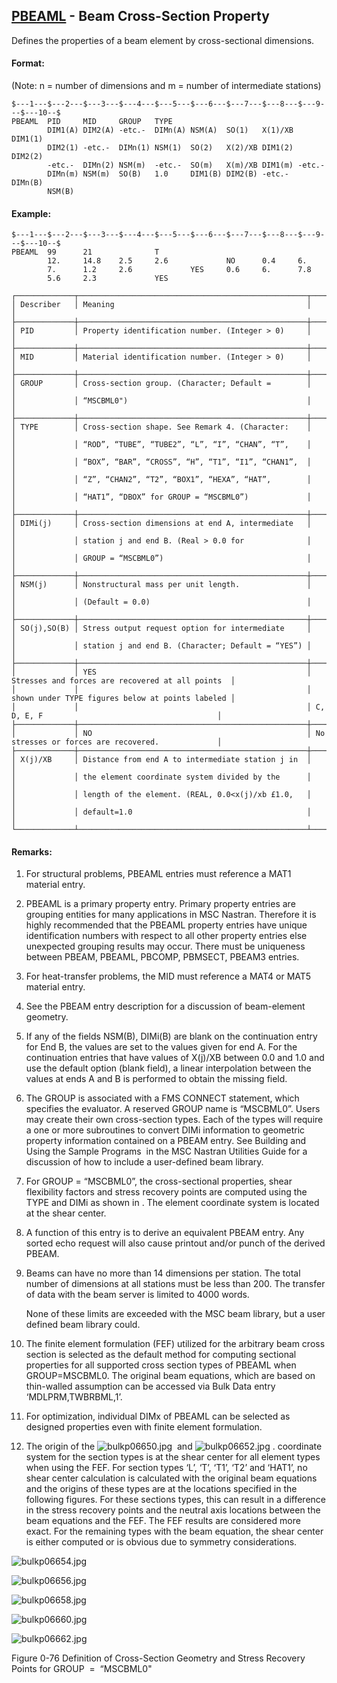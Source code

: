 ## [PBEAML](https://help.hexagonmi.com/bundle/MSC_Nastran_2022.4/page/Nastran_Combined_Book/qrg/bulkp/TOC.PBEAML.xhtml) - Beam Cross-Section Property

Defines the properties of a beam element by cross-sectional dimensions.

#### Format:

(Note: n = number of dimensions and m = number of intermediate stations)

```nastran
$---1---$---2---$---3---$---4---$---5---$---6---$---7---$---8---$---9---$---10--$
PBEAML  PID     MID     GROUP   TYPE                                            
        DIM1(A) DIM2(A) -etc.-  DIMn(A) NSM(A)  SO(1)   X(1)/XB DIM1(1)         
        DIM2(1) -etc.-  DIMn(1) NSM(1)  SO(2)   X(2)/XB DIM1(2) DIM2(2)         
        -etc.-  DIMn(2) NSM(m)  -etc.-  SO(m)   X(m)/XB DIM1(m) -etc.-          
        DIMn(m) NSM(m)  SO(B)   1.0     DIM1(B) DIM2(B) -etc.-  DIMn(B)         
        NSM(B)                                                                  
```
#### Example:

```nastran
$---1---$---2---$---3---$---4---$---5---$---6---$---7---$---8---$---9---$---10--$
PBEAML  99      21              T                                               
        12.     14.8    2.5     2.6             NO      0.4     6.              
        7.      1.2     2.6             YES     0.6     6.      7.8             
        5.6     2.3             YES                                             
```
```text
┌─────────────┬───────────────────────────────────────────────────┬──────────────────────────────────────────────────┐
│ Describer   │ Meaning                                           │                                                  │
├─────────────┼───────────────────────────────────────────────────┼──────────────────────────────────────────────────┤
│ PID         │ Property identification number. (Integer > 0)     │                                                  │
├─────────────┼───────────────────────────────────────────────────┼──────────────────────────────────────────────────┤
│ MID         │ Material identification number. (Integer > 0)     │                                                  │
├─────────────┼───────────────────────────────────────────────────┼──────────────────────────────────────────────────┤
│ GROUP       │ Cross-section group. (Character; Default =        │                                                  │
│             │ “MSCBML0")                                        │                                                  │
├─────────────┼───────────────────────────────────────────────────┼──────────────────────────────────────────────────┤
│ TYPE        │ Cross-section shape. See Remark 4. (Character:    │                                                  │
│             │ “ROD”, “TUBE”, “TUBE2”, “L”, “I”, “CHAN”, “T”,    │                                                  │
│             │ “BOX”, “BAR”, “CROSS”, “H”, “T1”, “I1”, “CHAN1”,  │                                                  │
│             │ “Z”, “CHAN2”, “T2”, “BOX1”, “HEXA”, “HAT”,        │                                                  │
│             │ “HAT1”, “DBOX” for GROUP = “MSCBML0”)             │                                                  │
├─────────────┼───────────────────────────────────────────────────┼──────────────────────────────────────────────────┤
│ DIMi(j)     │ Cross-section dimensions at end A, intermediate   │                                                  │
│             │ station j and end B. (Real > 0.0 for              │                                                  │
│             │ GROUP = “MSCBML0”)                                │                                                  │
├─────────────┼───────────────────────────────────────────────────┼──────────────────────────────────────────────────┤
│ NSM(j)      │ Nonstructural mass per unit length.               │                                                  │
│             │ (Default = 0.0)                                   │                                                  │
├─────────────┼───────────────────────────────────────────────────┼──────────────────────────────────────────────────┤
│ SO(j),SO(B) │ Stress output request option for intermediate     │                                                  │
│             │ station j and end B. (Character; Default = “YES”) │                                                  │
├─────────────┼───────────────────────────────────────────────────┼──────────────────────────────────────────────────┤
│             │ YES                                               │ Stresses and forces are recovered at all points  │
│             │                                                   │ shown under TYPE figures below at points labeled │
│             │                                                   │ C, D, E, F                                       │
├─────────────┼───────────────────────────────────────────────────┼──────────────────────────────────────────────────┤
│             │ NO                                                │ No stresses or forces are recovered.             │
├─────────────┼───────────────────────────────────────────────────┼──────────────────────────────────────────────────┤
│ X(j)/XB     │ Distance from end A to intermediate station j in  │                                                  │
│             │ the element coordinate system divided by the      │                                                  │
│             │ length of the element. (REAL, 0.0<x(j)/xb £1.0,   │                                                  │
│             │ default=1.0                                       │                                                  │
└─────────────┴───────────────────────────────────────────────────┴──────────────────────────────────────────────────┘
```
#### Remarks:

1. For structural problems, PBEAML entries must reference a MAT1 material entry.

2. PBEAML is a primary property entry. Primary property entries are grouping entities for many applications in MSC Nastran. Therefore it is highly recommended that the PBEAML property entries have unique identification numbers with respect to all other property entries else unexpected grouping results may occur. There must be uniqueness between PBEAM, PBEAML, PBCOMP, PBMSECT, PBEAM3 entries.

3. For heat-transfer problems, the MID must reference a MAT4 or MAT5 material entry.

4. See the PBEAM entry description for a discussion of beam-element geometry.

5. If any of the fields NSM(B), DIMi(B) are blank on the continuation entry for End B, the values are set to the values given for end A. For the continuation entries that have values of X(j)/XB between 0.0 and 1.0 and use the default option (blank field), a linear interpolation between the values at ends A and B is performed to obtain the missing field.

6. The GROUP is associated with a FMS CONNECT statement, which specifies the evaluator. A reserved GROUP name is “MSCBML0”. Users may create their own cross-section types. Each of the types will require a one or more subroutines to convert DIMi information to geometric property information contained on a PBEAM entry. See  Building and Using the Sample Programs  in the  MSC Nastran Utilities Guide  for a discussion of how to include a user-defined beam library.

7. For GROUP = “MSCBML0”, the cross-sectional properties, shear flexibility factors and stress recovery points are computed using the TYPE and DIMi as shown in  . The element coordinate system is located at the shear center.

8. A function of this entry is to derive an equivalent PBEAM entry. Any sorted echo request will also cause printout and/or punch of the derived PBEAM.

9. Beams can have no more than 14 dimensions per station. The total number of dimensions at all stations must be less than 200. The transfer of data with the beam server is limited to 4000 words.

     None of these limits are exceeded with the MSC beam library, but a user defined beam library could.

10. The finite element formulation (FEF) utilized for the arbitrary beam cross section is selected as the default method for computing sectional properties for all supported cross section types of PBEAML when GROUP=MSCBML0. The original beam equations, which are based on thin-walled assumption can be accessed via Bulk Data entry ‘MDLPRM,TWBRBML,1’.

11. For optimization, individual DIMx of PBEAML can be selected as designed properties even with finite element formulation.

12. The origin of the  ![bulkp06650.jpg](https://help-be.hexagonmi.com/bundle/MSC_Nastran_2022.4/page/Nastran_Combined_Book/qrg/bulkp/../../../assets/bulkp06650.jpg?_LANG=enus)  and  ![bulkp06652.jpg](https://help-be.hexagonmi.com/bundle/MSC_Nastran_2022.4/page/Nastran_Combined_Book/qrg/bulkp/../../../assets/bulkp06652.jpg?_LANG=enus) . coordinate system for the section types is at the shear center for all element types when using the FEF. For section types ‘L’, ‘T’, ‘T1’, ‘T2’ and ‘HAT1’, no shear center calculation is calculated with the original beam equations and the origins of these types are at the locations specified in the following figures. For these sections types, this can result in a difference in the stress recovery points and the neutral axis locations between the beam equations and the FEF. The FEF results are considered more exact. For the remaining types with the beam equation, the shear center is either computed or is obvious due to symmetry considerations.

![bulkp06654.jpg](https://help-be.hexagonmi.com/bundle/MSC_Nastran_2022.4/page/Nastran_Combined_Book/qrg/bulkp/../../../assets/bulkp06654.jpg?_LANG=enus)

![bulkp06656.jpg](https://help-be.hexagonmi.com/bundle/MSC_Nastran_2022.4/page/Nastran_Combined_Book/qrg/bulkp/../../../assets/bulkp06656.jpg?_LANG=enus)

![bulkp06658.jpg](https://help-be.hexagonmi.com/bundle/MSC_Nastran_2022.4/page/Nastran_Combined_Book/qrg/bulkp/../../../assets/bulkp06658.jpg?_LANG=enus)

![bulkp06660.jpg](https://help-be.hexagonmi.com/bundle/MSC_Nastran_2022.4/page/Nastran_Combined_Book/qrg/bulkp/../../../assets/bulkp06660.jpg?_LANG=enus)

![bulkp06662.jpg](https://help-be.hexagonmi.com/bundle/MSC_Nastran_2022.4/page/Nastran_Combined_Book/qrg/bulkp/../../../assets/bulkp06662.jpg?_LANG=enus)

Figure 0-76 Definition of Cross-Section Geometry and Stress Recovery Points for GROUP  =  “MSCBML0"


